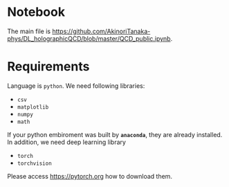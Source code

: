 # Notebook
The main file is https://github.com/AkinoriTanaka-phys/DL_holographicQCD/blob/master/QCD_public.ipynb.

# Requirements
Language is `python`. We need following libraries:
* `csv`
* `matplotlib`
* `numpy`
* `math`

If your python embiroment was built by **`anaconda`**, they are already installed.
In addition, we need deep learning library 
* `torch`
* `torchvision`

Please access https://pytorch.org how to download them.
